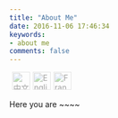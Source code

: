 ```yaml
---
title: "About Me"
date: 2016-11-06 17:46:34
keywords:
- about me
comments: false
---
```


<ul style="list-style-type:none;padding:0;margin:0;display:flex;"> <li style="margin-left:5px" onmouseover="focusIcon(this)" onmouseout="blurIcon(this)"> <a href="/about-cn" title="中文"><img src="http://res.cloudinary.com/dvlfojetn/image/upload/v1479601274/xiaojieli.com/lang_cn.png" alt="中文" style="width:32px;height:32px;opacity:0.4;"></a> </li><li style="margin-left:5px" class="language-selected" onmouseover="focusIcon(this)" onmouseout="blurIcon(this)"> <a href="/about-en" title="English"><img src="http://res.cloudinary.com/dvlfojetn/image/upload/v1479601274/xiaojieli.com/lang_en.png" alt="English" style="width:32px;height:32px;opacity:0.4;"></a> </li><li style="margin-left:5px" onmouseover="focusIcon(this)" onmouseout="blurIcon(this)"> <a href="/about-fr" title="Français"><img src="http://res.cloudinary.com/dvlfojetn/image/upload/v1479601274/xiaojieli.com/lang_fr.png" alt="Français" style="width:32px;height:32px;opacity:0.4;"></a> </li></ul>

Here you are ~~~~

<script>
    (function() {
        document.querySelector(".language-selected > a > img").style.opacity = "1"
    })();

    function focusIcon(element) {
        element.querySelector("a > img").style.opacity = "1"
    }

    function blurIcon(element) {
        if ((" " + element.className + " ").replace(/[\n\t]/g, " ").indexOf("language-selected") > -1) {
            element.querySelector("a > img").style.opacity = "1"
        } else {
            element.querySelector("a > img").style.opacity = "0.4"
        }
    }
</script>

